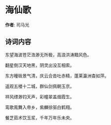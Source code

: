 # 海仙歌

**作者**: 司马光

## 诗词内容

东望海波苍茫浩渺无所极，高浪洪涛黯风色。

翻星倒汉天地黑，阴灵出没互相索。

东方曈昽景气清，庆云合沓吐赤精，蓬莱瀛洲杳如萍。

遥观五楼十二城，群仙剑佩朝玉京。

祥风缥渺钧天声，彩幢翠盖烟霞生。

鸾歌鳯舞入帝乡，紫麟徐驱白鹤翔。

餐芝茹术饮玉浆，千年万年乐未央。

